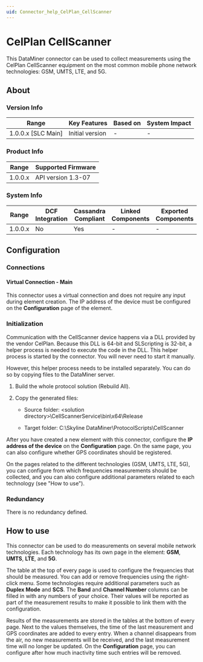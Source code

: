 ```yaml
---
uid: Connector_help_CelPlan_CellScanner
---
```


# CelPlan CellScanner

This DataMiner connector can be used to collect measurements using the CelPlan CellScanner equipment on the most common mobile phone network technologies: GSM, UMTS, LTE, and 5G.

## About

### Version Info

| **Range**            | **Key Features** | **Based on** | **System Impact** |
|----------------------|------------------|--------------|-------------------|
| 1.0.0.x \[SLC Main\] | Initial version  | \-           | \-                |

### Product Info

| **Range** | **Supported Firmware** |
|-----------|------------------------|
| 1.0.0.x   | API version 1.3-07     |

### System Info

| **Range** | **DCF Integration** | **Cassandra Compliant** | **Linked Components** | **Exported Components** |
|-----------|---------------------|-------------------------|-----------------------|-------------------------|
| 1.0.0.x   | No                  | Yes                     | \-                    | \-                      |

## Configuration

### Connections

#### Virtual Connection - Main

This connector uses a virtual connection and does not require any input during element creation. The IP address of the device must be configured on the **Configuration** page of the element.

### Initialization

Communication with the CellScanner device happens via a DLL provided by the vendor CelPlan. Because this DLL is 64-bit and SLScripting is 32-bit, a helper process is needed to execute the code in the DLL. This helper process is started by the connector. You will never need to start it manually.

However, this helper process needs to be installed separately. You can do so by copying files to the DataMiner server.

1. Build the whole protocol solution (Rebuild All).

1. Copy the generated files:

   - Source folder: \<solution directory\>\CellScannerService\bin\x64\Release

   - Target folder: C:\Skyline DataMiner\ProtocolScripts\CellScanner

After you have created a new element with this connector, configure the **IP address of the device** on the **Configuration** page. On the same page, you can also configure whether GPS coordinates should be registered.

On the pages related to the different technologies (GSM, UMTS, LTE, 5G), you can configure from which frequencies measurements should be collected, and you can also configure additional parameters related to each technology (see "How to use").

### Redundancy

There is no redundancy defined.

## How to use

This connector can be used to do measurements on several mobile network technologies. Each technology has its own page in the element: **GSM**, **UMTS**, **LTE**, and **5G**.

The table at the top of every page is used to configure the frequencies that should be measured. You can add or remove frequencies using the right-click menu. Some technologies require additional parameters such as **Duplex Mode** and **SCS**. The **Band** and **Channel Number** columns can be filled in with any numbers of your choice. Their values will be reported as part of the measurement results to make it possible to link them with the configuration.

Results of the measurements are stored in the tables at the bottom of every page. Next to the values themselves, the time of the last measurement and GPS coordinates are added to every entry. When a channel disappears from the air, no new measurements will be received, and the last measurement time will no longer be updated. On the **Configuration** page, you can configure after how much inactivity time such entries will be removed.
